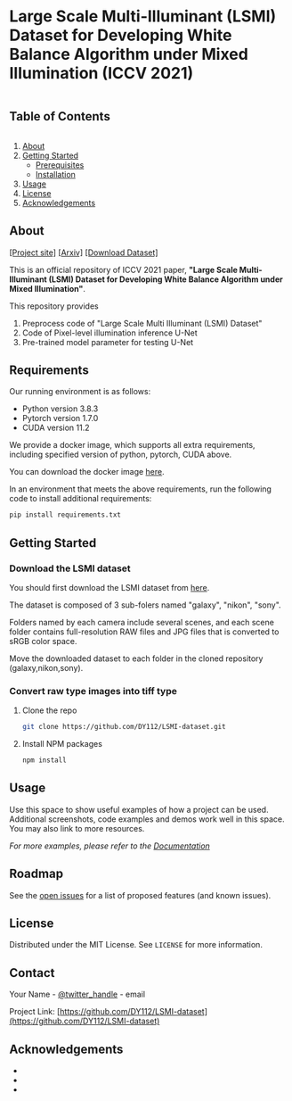 # Large Scale Multi-Illuminant (LSMI) Dataset for Developing White Balance Algorithm under Mixed Illumination (ICCV 2021)

<!-- TABLE OF CONTENTS -->
  <summary><h2 style="display: inline-block">Table of Contents</h2></summary>
  <ol>
    <li>
      <a href="#about-the-project">About</a>
    </li>
    <li>
      <a href="#getting-started">Getting Started</a>
      <ul>
        <li><a href="#prerequisites">Prerequisites</a></li>
        <li><a href="#installation">Installation</a></li>
      </ul>
    </li>
    <li><a href="#usage">Usage</a></li>
    <li><a href="#license">License</a></li>
    <li><a href="#acknowledgements">Acknowledgements</a></li>
  </ol>


<!-- ABOUT THE PROJECT -->
## About
[[Project site]](https://dykim.ml/publication/lsmi/) [[Arxiv]]() [[Download Dataset]](https://www.kaggle.com/ciplab/datasets)

This is an official repository of ICCV 2021 paper, **"Large Scale Multi-Illuminant (LSMI) Dataset for Developing White Balance Algorithm under Mixed Illumination"**.

This repository provides  
1. Preprocess code of "Large Scale Multi Illuminant (LSMI) Dataset"
2. Code of Pixel-level illumination inference U-Net
3. Pre-trained model parameter for testing U-Net

## Requirements
Our running environment is as follows:

- Python version 3.8.3
- Pytorch version 1.7.0
- CUDA version 11.2

We provide a docker image, which supports all extra requirements, including specified version of python, pytorch, CUDA above.

You can download the docker image [here](https://hub.docker.com/r/dongyoung95/torch1.7_lsmi).

In an environment that meets the above requirements, run the following code to install additional requirements:
```sh
pip install requirements.txt
```


<!-- GETTING STARTED -->
## Getting Started
### Download the LSMI dataset
You should first download the LSMI dataset from [here](https://www.kaggle.com/ciplab/datasets).

The dataset is composed of 3 sub-folers named "galaxy", "nikon", "sony".

Folders named by each camera include several scenes, and each scene folder contains full-resolution RAW files and JPG files that is converted to sRGB color space.

Move the downloaded dataset to each folder in the cloned repository (galaxy,nikon,sony).

### Convert raw type images into tiff type

1. Clone the repo
   ```sh
   git clone https://github.com/DY112/LSMI-dataset.git
   ```
2. Install NPM packages
   ```sh
   npm install
   ```



<!-- USAGE EXAMPLES -->
## Usage

Use this space to show useful examples of how a project can be used. Additional screenshots, code examples and demos work well in this space. You may also link to more resources.

_For more examples, please refer to the [Documentation](https://example.com)_



<!-- ROADMAP -->
## Roadmap

See the [open issues](https://github.com/DY112/LSMI-dataset/issues) for a list of proposed features (and known issues).

<!-- LICENSE -->
## License

Distributed under the MIT License. See `LICENSE` for more information.



<!-- CONTACT -->
## Contact

Your Name - [@twitter_handle](https://twitter.com/twitter_handle) - email

Project Link: [https://github.com/DY112/LSMI-dataset](https://github.com/DY112/LSMI-dataset)



<!-- ACKNOWLEDGEMENTS -->
## Acknowledgements

* []()
* []()
* []()


